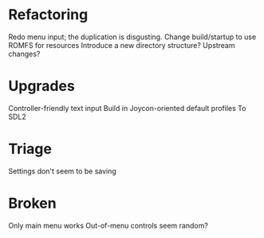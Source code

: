 # Refactoring
Redo menu input; the duplication is disgusting.
Change build/startup to use ROMFS for resources
Introduce a new directory structure?
Upstream changes?

# Upgrades
Controller-friendly text input
Build in Joycon-oriented default profiles
To SDL2

# Triage
Settings don't seem to be saving

# Broken
Only main menu works
Out-of-menu controls seem random?
